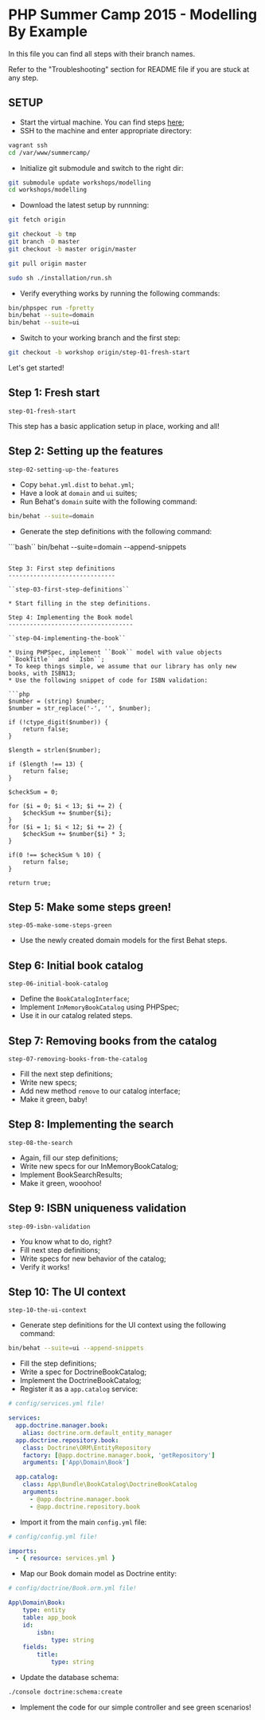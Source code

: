 PHP Summer Camp 2015 - Modelling By Example
===========================================

In this file you can find all steps with their branch names.

Refer to the "Troubleshooting" section for README file if you are stuck at any step.

SETUP
-----

* Start the virtual machine. You can find steps [here](https://github.com/netgen/summercamp-2015/blob/master/README.md);
* SSH to the machine and enter appropriate directory:

```bash
vagrant ssh
cd /var/www/summercamp/
```

* Initialize git submodule and switch to the right dir:

```bash
git submodule update workshops/modelling
cd workshops/modelling
```

* Download the latest setup by runnning:

```bash
git fetch origin

git checkout -b tmp
git branch -D master
git checkout -b master origin/master

git pull origin master

sudo sh ./installation/run.sh
```

* Verify everything works by running the following commands:

```bash
bin/phpspec run -fpretty
bin/behat --suite=domain
bin/behat --suite=ui
```

* Switch to your working branch and the first step:

```bash
git checkout -b workshop origin/step-01-fresh-start
```

Let's get started!

Step 1: Fresh start
-------------------

``step-01-fresh-start``

This step has a basic application setup in place, working and all!

Step 2: Setting up the features
-------------------------------

``step-02-setting-up-the-features``

* Copy ``behat.yml.dist`` to ``behat.yml``;
* Have a look at ``domain`` and ``ui`` suites;
* Run Behat's ``domain`` suite with the following command:

```bash
bin/behat --suite=domain
```

* Generate the step definitions with the following command:

```bash``
bin/behat --suite=domain --append-snippets
```

Step 3: First step definitions
------------------------------

``step-03-first-step-definitions``

* Start filling in the step definitions.

Step 4: Implementing the Book model
-----------------------------------

``step-04-implementing-the-book``

* Using PHPSpec, implement ``Book`` model with value objects ``BookTitle`` and ``Isbn``;
* To keep things simple, we assume that our library has only new books, with ISBN13;
* Use the following snippet of code for ISBN validation:

```php
$number = (string) $number;
$number = str_replace('-', '', $number);

if (!ctype_digit($number)) {
    return false;
}

$length = strlen($number);

if ($length !== 13) {
    return false;
}

$checkSum = 0;

for ($i = 0; $i < 13; $i += 2) {
    $checkSum += $number{$i};
}
for ($i = 1; $i < 12; $i += 2) {
    $checkSum += $number{$i} * 3;
}

if(0 !== $checkSum % 10) {
    return false;
}

return true;
```

Step 5: Make some steps green!
------------------------------

``step-05-make-some-steps-green``

* Use the newly created domain models for the first Behat steps.

Step 6: Initial book catalog
----------------------------

``step-06-initial-book-catalog``

* Define the ``BookCatalogInterface``;
* Implement ``InMemoryBookCatalog`` using PHPSpec;
* Use it in our catalog related steps.

Step 7: Removing books from the catalog
---------------------------------------

``step-07-removing-books-from-the-catalog``

* Fill the next step definitions;
* Write new specs;
* Add new method ``remove`` to our catalog interface;
* Make it green, baby!

Step 8: Implementing the search
-------------------------------

``step-08-the-search``

* Again, fill our step definitions;
* Write new specs for our InMemoryBookCatalog;
* Implement BookSearchResults;
* Make it green, wooohoo!

Step 9: ISBN uniqueness validation
----------------------------------

``step-09-isbn-validation``

* You know what to do, right?
* Fill next step definitions;
* Write specs for new behavior of the catalog;
* Verify it works!

Step 10: The UI context
-----------------------

``step-10-the-ui-context``

* Generate step definitions for the UI context using the following command:

```bash
bin/behat --suite=ui --append-snippets
```

* Fill the step definitions;
* Write a spec for DoctrineBookCatalog;
* Implement the DoctrineBookCatalog;
* Register it as a ``app.catalog`` service:

```yaml
# config/services.yml file!

services:
  app.doctrine.manager.book:
    alias: doctrine.orm.default_entity_manager
  app.doctrine.repository.book:
    class: Doctrine\ORM\EntityRepository
    factory: [@app.doctrine.manager.book, 'getRepository']
    arguments: ['App\Domain\Book']

  app.catalog:
    class: App\Bundle\BookCatalog\DoctrineBookCatalog
    arguments:
      - @app.doctrine.manager.book
      - @app.doctrine.repository.book
```

* Import it from the main ``config.yml`` file:

```yaml
# config/config.yml file!

imports:
  - { resource: services.yml }
```

* Map our Book domain model as Doctrine entity:

```yaml
# config/doctrine/Book.orm.yml file!

App\Domain\Book:
    type: entity
    table: app_book
    id:
        isbn:
            type: string
    fields:
        title:
            type: string
```

* Update the database schema:

```bash
./console doctrine:schema:create
```

* Implement the code for our simple controller and see green scenarios!
